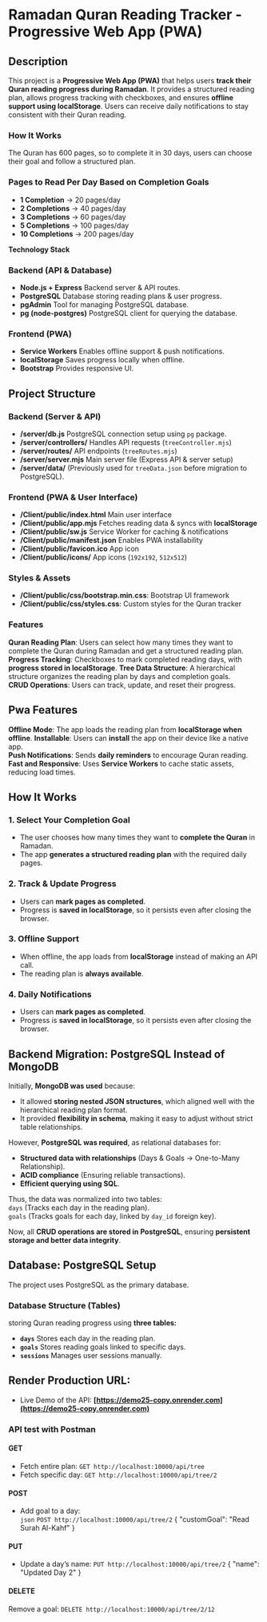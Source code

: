 # Ramadan Quran Reading Tracker -  Progressive Web App (PWA) 

## Description
This project is a **Progressive Web App (PWA)** that helps users **track their Quran reading progress during Ramadan**. It provides a structured reading plan, allows progress tracking with checkboxes, and ensures **offline support using localStorage**. Users can receive daily notifications to stay consistent with their Quran reading.


### How It Works
The Quran has 600 pages, so to complete it in 30 days, users can choose their goal and follow a structured plan.

### Pages to Read Per Day Based on Completion Goals  
- **1 Completion** → 20 pages/day  
- **2 Completions** → 40 pages/day  
- **3 Completions** → 60 pages/day  
- **5 Completions** → 100 pages/day  
- **10 Completions** → 200 pages/day  

**Technology Stack**
### **Backend (API & Database)**
- **Node.js + Express**  Backend server & API routes.
- **PostgreSQL**  Database storing reading plans & user progress.
- **pgAdmin**  Tool for managing PostgreSQL database.
- **pg (node-postgres)**  PostgreSQL client for querying the database.

### **Frontend (PWA)**
- **Service Workers**  Enables offline support & push notifications.
- **localStorage**  Saves progress locally when offline.
- **Bootstrap**  Provides responsive UI.

## Project Structure

### **Backend (Server & API)**
- **/server/db.js**  PostgreSQL connection setup using `pg` package.
- **/server/controllers/**  Handles API requests (`treeController.mjs`)
- **/server/routes/** API endpoints (`treeRoutes.mjs`)
- **/server/server.mjs** Main server file (Express API & server setup)
- **/server/data/** (Previously used for `treeData.json` before migration to PostgreSQL).


### **Frontend (PWA & User Interface)**
- **/Client/public/index.html**  Main user interface
- **/Client/public/app.mjs**  Fetches reading data & syncs with **localStorage**
- **/Client/public/sw.js**  Service Worker for caching & notifications
- **/Client/public/manifest.json**  Enables PWA installability
- **/Client/public/favicon.ico**  App icon
- **/Client/public/icons/**  App icons (`192x192`, `512x512`)

### **Styles & Assets**
- **/Client/public/css/bootstrap.min.css**: Bootstrap UI framework
- **/Client/public/css/styles.css**: Custom styles for the Quran tracker


###  **Features**
**Quran Reading Plan**: Users can select how many times they want to complete the Quran during Ramadan and get a structured reading plan.  
**Progress Tracking**: Checkboxes to mark completed reading days, with **progress stored in localStorage**.
**Tree Data Structure**: A hierarchical structure organizes the reading plan by days and completion goals.  
**CRUD Operations**: Users can track, update, and reset their progress.  

## Pwa Features
**Offline Mode**: The app loads the reading plan from **localStorage when offline**.
**Installable**: Users can **install** the app on their device like a native app.  
**Push Notifications**: Sends **daily reminders** to encourage Quran reading.  
**Fast and Responsive**: Uses **Service Workers** to cache static assets, reducing load times.  


##  **How It Works**
### 1. Select Your Completion Goal
- The user chooses how many times they want to **complete the Quran** in Ramadan.
- The app **generates a structured reading plan** with the required daily pages.

### 2. Track & Update Progress
- Users can **mark pages as completed**.
- Progress is **saved in localStorage**, so it persists even after closing the browser.

###  3. Offline Support
- When offline, the app loads from **localStorage** instead of making an API call.
- The reading plan is **always available**.

### 4. Daily Notifications
- Users can **mark pages as completed**.
- Progress is **saved in localStorage**, so it persists even after closing the browser.


## **Backend Migration: PostgreSQL Instead of MongoDB**
Initially, **MongoDB was used** because:
- It allowed **storing nested JSON structures**, which aligned well with the hierarchical reading plan format.
- It provided **flexibility in schema**, making it easy to adjust without strict table relationships.

However, **PostgreSQL was required**, as relational databases for:
- **Structured data with relationships** (Days & Goals → One-to-Many Relationship).
- **ACID compliance** (Ensuring reliable transactions).
- **Efficient querying using SQL**.

Thus, the data was normalized into two tables:  
`days` (Tracks each day in the reading plan).  
`goals` (Tracks goals for each day, linked by `day_id` foreign key).  

Now, all **CRUD operations are stored in PostgreSQL**, ensuring **persistent storage and better data integrity**.


##  **Database: PostgreSQL Setup**
The project uses PostgreSQL as the primary database.

### **Database Structure (Tables)**
 storing Quran reading progress using **three tables:**
- **`days`** Stores each day in the reading plan.
- **`goals`** Stores reading goals linked to specific days.
- **`sessions`** Manages user sessions manually.


## Render Production URL:
- Live Demo of the API: **[https://demo25-copy.onrender.com](https://demo25-copy.onrender.com)**



### **API test with Postman**

#### **GET**
- Fetch entire plan: `GET http://localhost:10000/api/tree`
- Fetch specific day: `GET http://localhost:10000/api/tree/2`

#### **POST**
- Add goal to a day:  
  `json`
 `POST http://localhost:10000/api/tree/2`
  {
    "customGoal": "Read Surah Al-Kahf"
  }

#### **PUT**
- Update a day’s name:
`PUT http://localhost:10000/api/tree/2`
{
  "name": "Updated Day 2"
}

#### **DELETE**
Remove a goal: `DELETE http://localhost:10000/api/tree/2/12`
